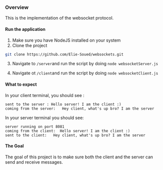 ### Overview

This is the implementation of the websocket protocol.


#### Run the application


1. Make sure you have NodeJS installed on your system
2. Clone the project

```bash
git clone https://github.com/Elie-Soued/websockets.git
```

3. Navigate to `/server`and run the script by doing `node websocketServer.js`

4. Navigate ot `/client`and run the script by doing `node websocketClient.js`



#### What to expect

In your client terminal, you should see :

```
sent to the server : Hello server! I am the client :)
coming from the server:   Hey client, what's up bro? I am the server
```

In your server terminal you should see:

```
server running on port 8081
coming from the client:  Hello server! I am the client :)
sent to the client:   Hey client, what's up bro? I am the server

```


#### The Goal

The goal of this project is to make sure both the client and the server can send and receive messages.




